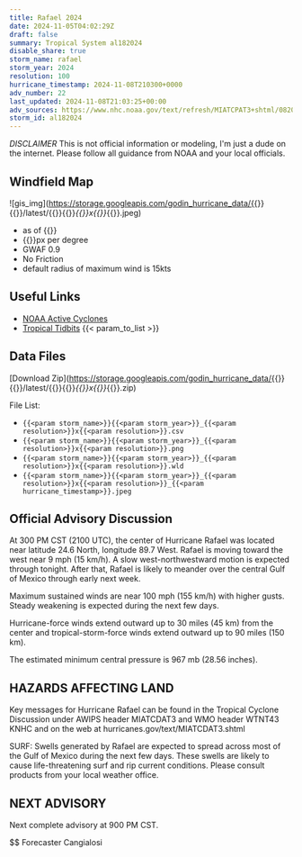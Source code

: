 ```yaml
---
title: Rafael 2024
date: 2024-11-05T04:02:29Z
draft: false
summary: Tropical System al182024
disable_share: true
storm_name: rafael
storm_year: 2024
resolution: 100
hurricane_timestamp: 2024-11-08T210300+0000
adv_number: 22
last_updated: 2024-11-08T21:03:25+00:00
adv_sources: https://www.nhc.noaa.gov/text/refresh/MIATCPAT3+shtml/082032.shtml;https://www.nhc.noaa.gov/refresh/graphics_at3+shtml/203425.shtml?cone
storm_id: al182024
---
```

*DISCLAIMER* This is not official information or modeling, I'm just a dude on the internet.  Please follow all guidance from NOAA and your local officials.

## Windfield Map
![gis_img](https://storage.googleapis.com/godin_hurricane_data/{{<param storm_name>}}{{<param storm_year>}}/latest/{{<param storm_name>}}{{<param storm_year>}}_{{<param resolution>}}x{{<param resolution>}}_{{<param hurricane_timestamp>}}.jpeg)

- as of {{<param last_updated>}}
- {{<param resolution>}}px per degree
- GWAF 0.9
- No Friction
- default radius of maximum wind is 15kts

## Useful Links
- [NOAA Active Cyclones](https://www.nhc.noaa.gov/)
- [Tropical Tidbits](https://www.tropicaltidbits.com/storminfo/)
{{< param_to_list >}}

## Data Files
[Download Zip](https://storage.googleapis.com/godin_hurricane_data/{{<param storm_name>}}{{<param storm_year>}}/latest/{{<param storm_name>}}{{<param storm_year>}}_{{<param resolution>}}x{{<param resolution>}}_{{<param hurricane_timestamp>}}.zip)

File List:
- `{{<param storm_name>}}{{<param storm_year>}}_{{<param resolution>}}x{{<param resolution>}}.csv`
- `{{<param storm_name>}}{{<param storm_year>}}_{{<param resolution>}}x{{<param resolution>}}.png`
- `{{<param storm_name>}}{{<param storm_year>}}_{{<param resolution>}}x{{<param resolution>}}.wld`
- `{{<param storm_name>}}{{<param storm_year>}}_{{<param resolution>}}x{{<param resolution>}}_{{<param hurricane_timestamp>}}.jpeg`


## Official Advisory Discussion
At 300 PM CST (2100 UTC), the center of Hurricane Rafael was located 
near latitude 24.6 North, longitude 89.7 West. Rafael is moving 
toward the west near 9 mph (15 km/h). A slow west-northwestward 
motion is expected through tonight. After that, Rafael is likely to 
meander over the central Gulf of Mexico through early next week.
 
Maximum sustained winds are near 100 mph (155 km/h) with higher
gusts. Steady weakening is expected during the next few days.
 
Hurricane-force winds extend outward up to 30 miles (45 km) from the
center and tropical-storm-force winds extend outward up to 90 miles
(150 km).
 
The estimated minimum central pressure is 967 mb (28.56 inches).
 
 
HAZARDS AFFECTING LAND
----------------------
Key messages for Hurricane Rafael can be found in the Tropical
Cyclone Discussion under AWIPS header MIATCDAT3 and WMO header
WTNT43 KNHC and on the web at hurricanes.gov/text/MIATCDAT3.shtml
 
SURF: Swells generated by Rafael are expected to spread across most
of the Gulf of Mexico during the next few days. These swells are
likely to cause life-threatening surf and rip current conditions.
Please consult products from your local weather office.
 
 
NEXT ADVISORY
-------------
Next complete advisory at 900 PM CST.
 
$$
Forecaster Cangialosi